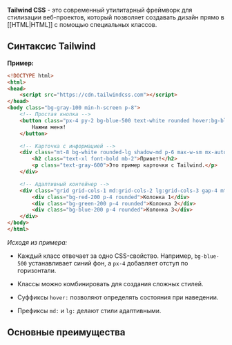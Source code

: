 **Tailwind CSS** - это современный утилитарный фреймворк для стилизации веб-проектов, который позволяет создавать дизайн прямо в [[HTML|HTML]] с помощью специальных классов.

## Синтаксис Tailwind

**Пример:**

```HTML
<!DOCTYPE html>
<html>
<head>
	<script src="https://cdn.tailwindcss.com"></script>
</head>
<body class="bg-gray-100 min-h-screen p-8">
	<!-- Простая кнопка -->
	<button class="px-4 py-2 bg-blue-500 text-white rounded hover:bg-blue-700 transition-colors">
		Нажми меня!
	</button>

	<!-- Карточка с информацией -->
	<div class="mt-8 bg-white rounded-lg shadow-md p-6 max-w-sm mx-auto">
		<h2 class="text-xl font-bold mb-2">Привет!</h2>
		<p class="text-gray-600">Это пример карточки с Tailwind.</p>
	</div>

	<!-- Адаптивный контейнер -->
	<div class="grid grid-cols-1 md:grid-cols-2 lg:grid-cols-3 gap-4 mt-8">
		<div class="bg-red-200 p-4 rounded">Колонка 1</div>
		<div class="bg-green-200 p-4 rounded">Колонка 2</div>
		<div class="bg-blue-200 p-4 rounded">Колонка 3</div>
	</div>
</body>
</html>
```

*Исходя из примера:*

- Каждый класс отвечает за одно CSS-свойство. Например, `bg-blue-500` устанавливает синий фон, а `px-4` добавляет отступ по горизонтали.

- Классы можно комбинировать для создания сложных стилей.

- Суффиксы `hover:` позволяют определять состояния при наведении.

- Префиксы `md:` и `lg:` делают стили адаптивными.

## Основные преимущества

